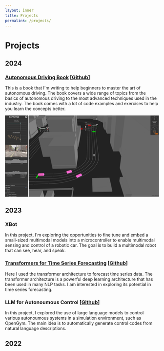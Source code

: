 ```yaml
---
layout: inner
title: Projects
permalink: /projects/
---
```

# Projects

## 2024

### [Autonomous Driving Book](./2024/autonomous-driving-book.md) [[Github](https://github.com/YangyangFu/autonomous-driving-book)]

This is a book that I'm writing to help beginners to master the art of autonomous driving. The book covers a wide range of topics from the basics of autonomous driving to the most advanced techniques used in the industry. The book comes with a lot of code examples and exercises to help you learn the concepts better.

[![sim](/projects/2024/figs/sim.png)](https://github.com/YangyangFu/autonomous-driving-book)



## 2023 

### XBot

In this project, I'm exploring the opportunities to fine tune and embed a small-sized multimodal models into a microcontroller to enable multimodal sensing and control of a robotic car. The goal is to build a multimodal robot that can see, hear, and speak.

### [Transformers for Time Series Forecasting](./2023/transformer-time-series.md) [[Github](https://github.com/YangyangFu/transformer-time-series)]

Here I used the transformer architecture to forecast time series data. The transformer architecture is a powerful deep learning architecture that has been used in many NLP tasks. I am interested in exploring its potential in time series forecasting.

### LLM for Autonoumous Control [[Github](https://github.com/YangyangFu/prompt-control)]

In this project, I explored the use of large language models to control various autonoumous systems in a simulation environment, such as OpenGym. The main idea is to automatically generate control codes from natural language descriptions. 

## 2022


